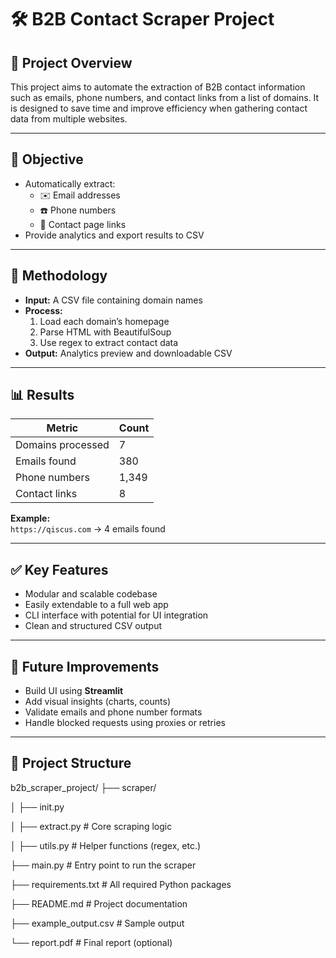 # 🛠️ B2B Contact Scraper Project

## 📌 Project Overview

This project aims to automate the extraction of B2B contact information such as emails, phone numbers, and contact links from a list of domains. It is designed to save time and improve efficiency when gathering contact data from multiple websites.

---

## 🎯 Objective

- Automatically extract:
  - ✉️ Email addresses
  - ☎️ Phone numbers
  - 🔗 Contact page links
- Provide analytics and export results to CSV

---

## 🧠 Methodology

- **Input:** A CSV file containing domain names
- **Process:**
  1. Load each domain’s homepage
  2. Parse HTML with BeautifulSoup
  3. Use regex to extract contact data
- **Output:** Analytics preview and downloadable CSV

---

## 📊 Results

| Metric            | Count   |
|-------------------|---------|
| Domains processed | 7       |
| Emails found      | 380     |
| Phone numbers     | 1,349   |
| Contact links     | 8       |

**Example:**  
`https://qiscus.com` → 4 emails found

---

## ✅ Key Features

- Modular and scalable codebase
- Easily extendable to a full web app
- CLI interface with potential for UI integration
- Clean and structured CSV output

---

## 🚀 Future Improvements

- Build UI using **Streamlit**
- Add visual insights (charts, counts)
- Validate emails and phone number formats
- Handle blocked requests using proxies or retries

---

## 📁 Project Structure
b2b_scraper_project/
├── scraper/

│ ├── init.py

│ ├── extract.py # Core scraping logic

│ ├── utils.py # Helper functions (regex, etc.)

├── main.py # Entry point to run the scraper

├── requirements.txt # All required Python packages

├── README.md # Project documentation

├── example_output.csv # Sample output

└── report.pdf # Final report (optional)
